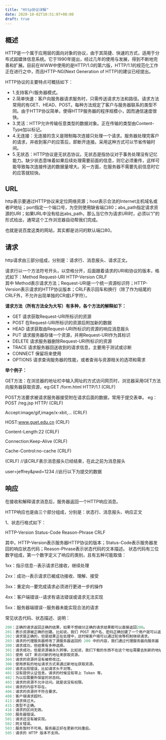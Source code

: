 ```yaml
---
title: "Http协议详解"
date: 2020-10-02T10:51:07+08:00
draft: true
---
```


## 概述

HTTP是一个属于应用层的面向对象的协议，由于其简捷、快速的方式，适用于分布式超媒体信息系统。它于1990年提出，经过几年的使用与发展，得到不断地完善和扩展。目前在WWW中使用的是HTTP/1.0的第六版，HTTP/1.1的规范化工作正在进行之中，而且HTTP-NG(Next Generation of HTTP)的建议已经提出。

HTTP协议的主要特点可概括如下：

- 1.支持客户/服务器模式。
- 2.简单快速：客户向服务器请求服务时，只需传送请求方法和路径。请求方法常用的有GET、HEAD、POST。每种方法规定了客户与服务器联系的类型不同。由于HTTP协议简单，使得HTTP服务器的程序规模小，因而通信速度很快。
- 3.灵活：HTTP允许传输任意类型的数据对象。正在传输的类型由Content-Type加以标记。
- 4.无连接：无连接的含义是限制每次连接只处理一个请求。服务器处理完客户的请求，并收到客户的应答后，即断开连接。采用这种方式可以节省传输时间。
- 5.无状态：HTTP协议是无状态协议。无状态是指协议对于事务处理没有记忆能力。缺少状态意味着如果后续处理需要前面的信息，则它必须重传，这样可能导致每次连接传送的数据量增大。另一方面，在服务器不需要先前信息时它的应答就较快。

## URL

http表示要通过HTTP协议来定位网络资源；host表示合法的Internet主机域名或者IP地址；port指定一个端口号，为空则使用缺省端口80；abs_path指定请求资源的URI；如果URL中没有给出abs_path，那么当它作为请求URI时，必须以“/”的形式给出，通常这个工作浏览器自动帮我们完成。

也就是说百度这类的网站，其实都是访问的默认端口80。

## 请求

http请求由三部分组成，分别是：请求行、消息报头、请求正文。

请求行以一个方法符号开头，以空格分开，后面跟着请求的URI和协议的版本，格式如下：Method Request-URI HTTP-Version CRLF  
其中 Method表示请求方法；Request-URI是一个统一资源标识符；HTTP-Version表示请求的HTTP协议版本；CRLF表示回车和换行（除了作为结尾的CRLF外，不允许出现单独的CR或LF字符）。

**请求方法（所有方法全为大写）有多种，各个方法的解释如下：**

- GET     请求获取Request-URI所标识的资源
- POST    在Request-URI所标识的资源后附加新的数据
- HEAD    请求获取由Request-URI所标识的资源的响应消息报头
- PUT     请求服务器存储一个资源，并用Request-URI作为其标识
- DELETE  请求服务器删除Request-URI所标识的资源
- TRACE   请求服务器回送收到的请求信息，主要用于测试或诊断
- CONNECT 保留将来使用
- OPTIONS 请求查询服务器的性能，或者查询与资源相关的选项和需求

**举个例子：**

GET方法：在浏览器的地址栏中输入网址的方式访问网页时，浏览器采用GET方法向服务器获取资源，eg:GET /form.html HTTP/1.1 (CRLF)

POST方法要求被请求服务器接受附在请求后面的数据，常用于提交表单。
eg：POST /reg.jsp HTTP/ (CRLF)

Accept:image/gif,image/x-xbit,... (CRLF)

HOST:www.guet.edu.cn (CRLF)

Content-Length:22 (CRLF)

Connection:Keep-Alive (CRLF)

Cache-Control:no-cache (CRLF)

(CRLF)         //该CRLF表示消息报头已经结束，在此之前为消息报头

user=jeffrey&pwd=1234  //此行以下为提交的数据


## 响应

在接收和解释请求消息后，服务器返回一个HTTP响应消息。

HTTP响应也是由三个部分组成，分别是：状态行、消息报头、响应正文

1、状态行格式如下：

HTTP-Version Status-Code Reason-Phrase CRLF

其中，HTTP-Version表示服务器HTTP协议的版本；Status-Code表示服务器发回的响应状态代码；Reason-Phrase表示状态代码的文本描述。
状态代码有三位数字组成，第一个数字定义了响应的类别，且有五种可能取值：

1xx：指示信息--表示请求已接收，继续处理

2xx：成功--表示请求已被成功接收、理解、接受

3xx：重定向--要完成请求必须进行更进一步的操作

4xx：客户端错误--请求有语法错误或请求无法实现

5xx：服务器端错误--服务器未能实现合法的请求


常见状态代码、状态描述、说明：

```cpp
200：正确的请求返回正确的结果，如果不想细分正确的请求结果都可以直接返回200。
201：表示资源被正确的创建。比如说，我们 POST 用户名、密码正确创建了一个用户就可以返回 201。
202：请求是正确的，但是结果正在处理中，这时候客户端可以通过轮询等机制继续请求。
203：请求的代理服务器修改了源服务器返回的 200 中的内容，我们通过代理服务器向服务器 A 请求用户信息，服务器 A 正常响应，但代理服务器命中了缓存并返回了自己的缓存内容，这时候它返回 203 告诉我们这部分信息不一定是最新的，我们可以自行判断并处理。
300：请求成功，但结果有多种选择。
301：请求成功，但是资源被永久转移。比如说，我们下载的东西不在这个地址需要去到新的地址。
303：使用 GET 来访问新的地址来获取资源。
304：请求的资源并没有被修改过。
308：使用原有的地址请求方式来通过新地址获取资源。
400：请求出现错误，比如请求头不对等。
401：没有提供认证信息。请求的时候没有带上 Token 等。
402：为以后需要所保留的状态码。
403：请求的资源不允许访问。就是说没有权限。
404：请求的内容不存在。
406：请求的资源并不符合要求。
408：客户端请求超时。
413：请求体过大。
415：类型不正确。
416：请求的区间无效。
500：服务器错误。
501：请求还没有被实现。
502：网关错误。
503：服务暂时不可用。服务器正好在更新代码重启。
505：请求的 HTTP 版本不支持。

```